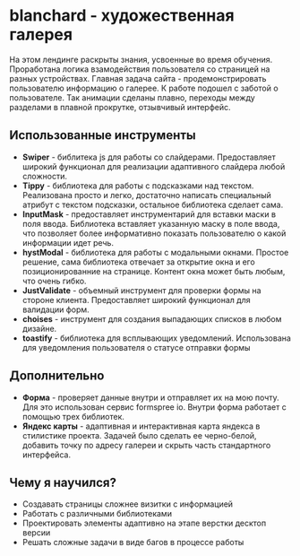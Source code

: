 # blanchard - художественная галерея
На этом лендинге раскрыты знания, усвоенные во время обучения. Проработана логика взамодействия пользователя со страницей на разных устройствах. Главная задача сайта - продемонстрировать пользователю информацию о галерее. 
К работе подошел с заботой о пользователе. Так анимации сделаны плавно, переходы между разделами в плавной прокрутке, отзывчивый интерфейс. 

## Использованные инструменты
- **Swiper** - библитека js для работы со слайдерами. Предоставляет широкий функционал для реализации адаптивного слайдера любой сложности. 
- **Tippy** - библиотека для работы с подсказками над текстом. Реализована просто и легко, достаточно написать специальный атрибут с текстом подсказки, остальное библиотека сделает сама. 
- **InputMask** - предоставляет инструментарий для вставки маски в поля ввода. Библиотека вставляет указанную маску в поле ввода, что позволяет более информативно показать пользователю о какой информации идет речь. 
- **hystModal** - библиотека для работы с модальными окнами. Простое решение, сама библиотека отвечает за открытие окна и его позиционированние на странице. Контент окна может быть любым, что очень гибко. 
- **JustValidate** - объемный инструмент для проверки формы на стороне клиента. Предоставляет широкий функционал для валидации форм. 
- **choises** - инструмент для создания выпадающих списков в любом дизайне.
- **toastify** - библиотека для всплывающих уведомлений. Использована для уведомления пользователя о статусе отправки формы

## Дополнительно
- **Форма** - проверяет данные внутри и отправляет их на мою почту. Для это использован сервис formspree io. Внутри форма работает с помощью трех библиотек. 
- **Яндекс карты** - адаптивная и интерактивная карта яндекса в стилистике проекта. Задачей было сделать ее черно-белой, добавить точку по адресу галереи и скрыть часть стандартного интерфейса. 

## Чему я научился? 

 - Создавать страницы сложнее визитки с информацией 
 - Работать с различными библиотеками 
 - Проектировать элементы адаптивно на этапе верстки десктоп версии
 - Решать сложные задачи в виде багов в процессе работы


